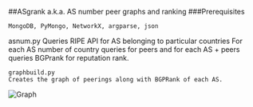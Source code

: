 ##ASgrank a.k.a. AS number peer graphs and ranking
###Prerequisites
```
MongoDB, PyMongo, NetworkX, argparse, json
```
asnum.py 
Queries RIPE API for AS belonging to particular countries
For each AS number of country queries for peers and for each AS + peers queries BGPrank for reputation rank.

```
graphbuild.py
Creates the graph of peerings along with BGPRank of each AS.
```
![Graph](http://raw.github.com/cokebottle/ASgrank/master/cool_weighted.png)

